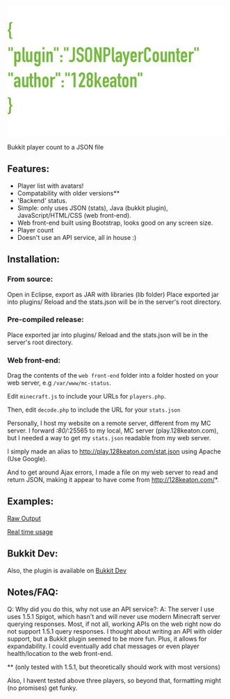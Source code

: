 
![do you see what I see?](https://github.com/128keaton/JSONPlayerCount/raw/master/src/github/img/JSONPlr.png "")

Bukkit player count to a JSON file

## Features:
* Player list with avatars!
* Compatability with older versions**
* 'Backend' status.
* Simple: only uses JSON (stats), Java (bukkit plugin), JavaScript/HTML/CSS (web front-end).
* Web front-end built using Bootstrap, looks good on any screen size.
* Player count
* Doesn't use an API service, all in house :)

## Installation:
### From source:
Open in Eclipse, export as JAR with libraries (lib folder)
Place exported jar into plugins/
Reload and the stats.json will be in the server's root directory.
### Pre-compiled release:
Place exported jar into plugins/
Reload and the stats.json will be in the server's root directory.

### Web front-end:
Drag the contents of the `web front-end` folder into a folder hosted on your web server, e.g `/var/www/mc-status`.

Edit `minecraft.js` to include your URLs for `players.php`.

Then, edit `decode.php` to include the URL for your `stats.json`

Personally, I host my website on a remote server, different from my MC server. I forward *:80/*:25565 to my local, MC server (play.128keaton.com), but I needed a way to get my `stats.json` readable from my web server. 

I simply made an alias to http://play.128keaton.com/stat.json using Apache (Use Google). 

And to get around Ajax errors, I made a file on my web server to read and return JSON, making it appear to have come from http://128keaton.com/*. 

## Examples:
[Raw Output](http://128keaton.com/applecider/players.php)

[Real time usage](http://128keaton.com/applecider/)

## Bukkit Dev:
Also, the plugin is available on [Bukkit Dev](JSONPlayercounter)

## Notes/FAQ:
Q: Why did you do this, why not use an API service?:
A: The server I use uses 1.5.1 Spigot, which hasn't and will never use modern Minecraft server querying responses. Most, if not all, working APIs on the web right now do not support 1.5.1 query responses. I thought about writing an API with older support, but a Bukkit plugin seemed to be more fun. Plus, it allows for expandability. I could eventually add chat messages or even player health/location to the web front-end.


** (only tested with 1.5.1, but theoretically should work with most versions)

Also, I havent tested above three players, so beyond that, formatting might (no promises) get funky.
